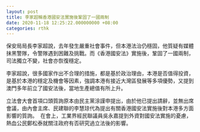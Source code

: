 ```yaml
---
layout: post
title: 李家超稱香港國安法實施後鞏固了一國兩制
date: 2020-11-18 12:25:22.000000000 +08:00
categories: rthk
---
```


保安局局長李家超說，去年發生嚴重社會事件，但本港法治仍穩固，他質疑有媒體抹黑警隊，令警隊遇到困難及挑戰。而《香港國安法》實施後，鞏固了一國兩制，司法獨立不變，社會亦恢復穩定。

李家超說，很多國家作出不合理的措施，都是基於政治理由，本港是否值得投資，是基於本港的穩定及機會等因素，強調本港有接近大灣區發展等多項優勢，又提到澳門多年前立了國安法後，當地生產總值有所上升。 

立法會大會首項口頭質詢原本由民主黨涂謹申提出，由於他已提出請辭，並無出席會議，由內會主席、民建聯的李慧琼代為提出有關香港國安法實施後對本港多方面影響的質詢。  在會上，工業界經民聯議員吳永嘉提到外資對國安法實施的憂慮，熱血公民鄭松泰就關注政府有否研究過立法後的影響。

